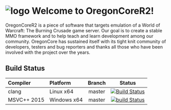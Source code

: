 
![logo](https://www.oregon-core.net/images/logo-github.png) Welcome to OregonCoreR2!
=================================================================================

OregonCoreR2 is a piece of software that targets emulation of a World of Warcraft: The Burning Crusade game server. Our goal is to create a stable MMO framework and to help teach and learn development among our community. OregonCore has sustained itself with its tight knit community of developers, testers and bug reporters and thanks all those who have been involved with the project over the years.

Build Status
------------

| Compiler      | Platform    | Branch | Status                  |
|:--------------|:------------|:------:|:-----------------------:|
| clang         | Linux x64   | master | [![Build Status][1]][7] |
| MSVC++ 2015   | Windows x64 | master | [![build Status][2]][8] |

[1]: https://travis-ci.org/OregonCore/OregonCore.svg?branch=master
[2]: https://ci.appveyor.com/api/projects/status/bxn9cq9miqxn33gr/branch/master
[3]: https://wiki.oregon-core.net/
[4]: https://docs.oregon-core.net/
[5]: https://discord.gg/Nyc3fTy
[6]: https://forums.oregon-core.net/
[7]: https://travis-ci.org/OregonCore/OregonCore
[8]: https://ci.appveyor.com/project/OregonCore/OregonCore/branch/master

